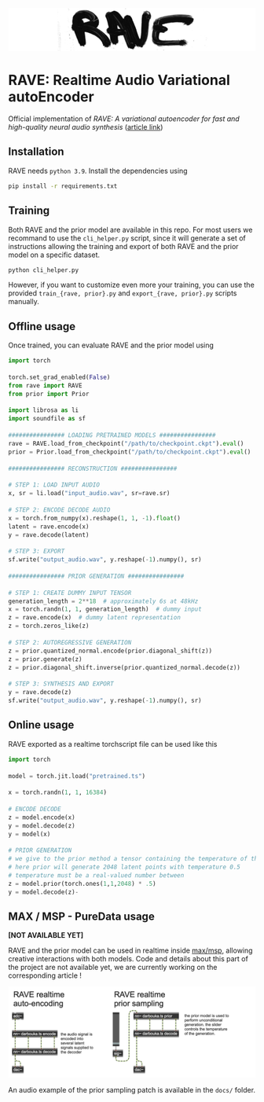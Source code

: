 ![rave_logo](docs/rave.png)

# RAVE: Realtime Audio Variational autoEncoder

Official implementation of _RAVE: A variational autoencoder for fast and high-quality neural audio synthesis_ ([article link](https://arxiv.org/abs/2111.05011))

## Installation

RAVE needs `python 3.9`. Install the dependencies using

```bash
pip install -r requirements.txt
```

## Training

Both RAVE and the prior model are available in this repo. For most users we recommand to use the `cli_helper.py` script, since it will generate a set of instructions allowing the training and export of both RAVE and the prior model on a specific dataset.

```bash
python cli_helper.py
```

However, if you want to customize even more your training, you can use the provided `train_{rave, prior}.py` and `export_{rave, prior}.py` scripts manually.

## Offline usage

Once trained, you can evaluate RAVE and the prior model using

```python
import torch

torch.set_grad_enabled(False)
from rave import RAVE
from prior import Prior

import librosa as li
import soundfile as sf

################ LOADING PRETRAINED MODELS ################
rave = RAVE.load_from_checkpoint("/path/to/checkpoint.ckpt").eval()
prior = Prior.load_from_checkpoint("/path/to/checkpoint.ckpt").eval()

################ RECONSTRUCTION ################

# STEP 1: LOAD INPUT AUDIO
x, sr = li.load("input_audio.wav", sr=rave.sr)

# STEP 2: ENCODE DECODE AUDIO
x = torch.from_numpy(x).reshape(1, 1, -1).float()
latent = rave.encode(x)
y = rave.decode(latent)

# STEP 3: EXPORT
sf.write("output_audio.wav", y.reshape(-1).numpy(), sr)

################ PRIOR GENERATION ################

# STEP 1: CREATE DUMMY INPUT TENSOR
generation_length = 2**18  # approximately 6s at 48kHz
x = torch.randn(1, 1, generation_length)  # dummy input
z = rave.encode(x)  # dummy latent representation
z = torch.zeros_like(z)

# STEP 2: AUTOREGRESSIVE GENERATION
z = prior.quantized_normal.encode(prior.diagonal_shift(z))
z = prior.generate(z)
z = prior.diagonal_shift.inverse(prior.quantized_normal.decode(z))

# STEP 3: SYNTHESIS AND EXPORT
y = rave.decode(z)
sf.write("output_audio.wav", y.reshape(-1).numpy(), sr)

```

## Online usage

RAVE exported as a realtime torchscript file can be used like this

```python
import torch

model = torch.jit.load("pretrained.ts")

x = torch.randn(1, 1, 16384)

# ENCODE DECODE
z = model.encode(x)
y = model.decode(z)
y = model(x)

# PRIOR GENERATION
# we give to the prior method a tensor containing the temperature of the generation
# here prior will generate 2048 latent points with temperature 0.5
# temperature must be a real-valued number between
z = model.prior(torch.ones(1,1,2048) * .5)
y = model.decode(z)-

```

## MAX / MSP - PureData usage

**[NOT AVAILABLE YET]**

RAVE and the prior model can be used in realtime inside [max/msp](https://cycling74.com/), allowing creative interactions with both models. Code and details about this part of the project are not available yet, we are currently working on the corresponding article !

![max_msp_screenshot](docs/maxmsp_screenshot.png)

An audio example of the prior sampling patch is available in the `docs/` folder.

